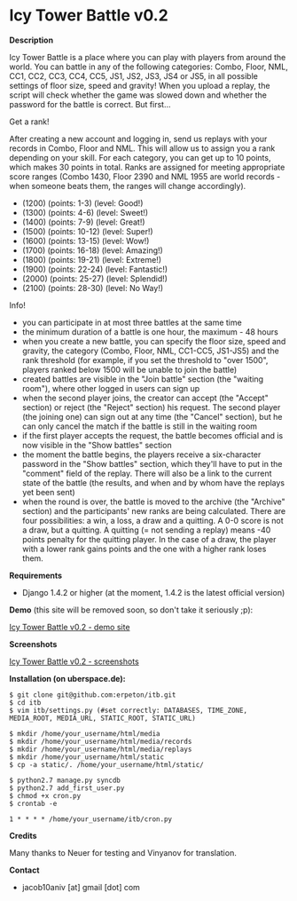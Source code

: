 # Icy Tower Battle v0.2

**Description**

Icy Tower Battle is a place where you can play with players from around the world. You can battle in any of the following categories: Combo, Floor, NML, CC1, CC2, CC3, CC4, CC5, JS1, JS2, JS3, JS4 or JS5, in all possible settings of floor size, speed and gravity! When you upload a replay, the script will check whether the game was slowed down and whether the password for the battle is correct. But first...

Get a rank!

After creating a new account and logging in, send us replays with your records in Combo, Floor and NML. This will allow us to assign you a rank depending on your skill. For each category, you can get up to 10 points, which makes 30 points in total. Ranks are assigned for meeting appropriate score ranges (Combo 1430, Floor 2390 and NML 1955 are world records - when someone beats them, the ranges will change accordingly).

* (1200) (points: 1-3) (level: Good!) 
* (1300) (points: 4-6) (level: Sweet!) 
* (1400) (points: 7-9) (level: Great!) 
* (1500) (points: 10-12) (level: Super!) 
* (1600) (points: 13-15) (level: Wow!) 
* (1700) (points: 16-18) (level: Amazing!) 
* (1800) (points: 19-21) (level: Extreme!) 
* (1900) (points: 22-24) (level: Fantastic!) 
* (2000) (points: 25-27) (level: Splendid!) 
* (2100) (points: 28-30) (level: No Way!)

Info! 

* you can participate in at most three battles at the same time 
* the minimum duration of a battle is one hour, the maximum - 48 hours 
* when you create a new battle, you can specify the floor size, speed and gravity, the category (Combo, Floor, NML, CC1-CC5, JS1-JS5) and the rank threshold (for example, if you set the threshold to "over 1500", players ranked below 1500 will be unable to join the battle) 
* created battles are visible in the "Join battle" section (the "waiting room"), where other logged in users can sign up 
* when the second player joins, the creator can accept (the "Accept" section) or reject (the "Reject" section) his request. The second player (the joining one) can sign out at any time (the "Cancel" section), but he can only cancel the match if the battle is still in the waiting room 
* if the first player accepts the request, the battle becomes official and is now visible in the "Show battles" section 
* the moment the battle begins, the players receive a six-character password in the "Show battles" section, which they'll have to put in the "comment" field of the replay. There will also be a link to the current state of the battle (the results, and when and by whom have the replays yet been sent) 
* when the round is over, the battle is moved to the archive (the "Archive" section) and the participants' new ranks are being calculated. There are four possibilities: a win, a loss, a draw and a quitting. A 0-0 score is not a draw, but a quitting. A quitting (= not sending a replay) means -40 points penalty for the quitting player. In the case of a draw, the player with a lower rank gains points and the one with a higher rank loses them.

**Requirements**

* Django 1.4.2 or higher (at the moment, 1.4.2 is the latest official version)

**Demo** (this site will be removed soon, so don't take it seriously ;p):

[Icy Tower Battle v0.2 - demo site](http://kuba.norma.uberspace.de/itb/battles/)

**Screenshots**

[Icy Tower Battle v0.2 - screenshots](https://github.com/erpeton/itb/tree/master/screenshots)

**Installation (on uberspace.de):**

    $ git clone git@github.com:erpeton/itb.git
    $ cd itb
    $ vim itb/settings.py (#set correctly: DATABASES, TIME_ZONE, MEDIA_ROOT, MEDIA_URL, STATIC_ROOT, STATIC_URL)

    $ mkdir /home/your_username/html/media
    $ mkdir /home/your_username/html/media/records
    $ mkdir /home/your_username/html/media/replays
    $ mkdir /home/your_username/html/static
    $ cp -a static/. /home/your_username/html/static/

    $ python2.7 manage.py syncdb
    $ python2.7 add_first_user.py
    $ chmod +x cron.py
    $ crontab -e 

    1 * * * * /home/your_username/itb/cron.py
    
**Credits**

Many thanks to Neuer for testing and Vinyanov for translation.

**Contact**

* jacob10aniv [at] gmail [dot] com
